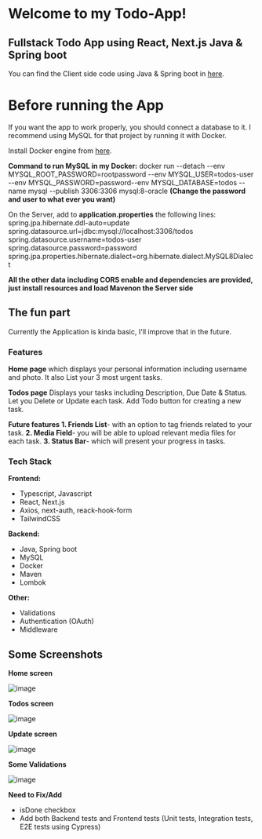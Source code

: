 # Welcome to my Todo-App!

## Fullstack Todo App using React, Next.js Java & Spring boot
You can find the Client side code using Java & Spring boot in [here](https://github.com/amitlus/todo-app-Client).

# Before running the App
If you want the app to work properly, you should connect a database to it.
I recommend using MySQL for that project by running it with Docker.

Install Docker engine from [here](https://docs.docker.com/engine/install/).

**Command to run MySQL in my Docker:**
docker run --detach --env MYSQL_ROOT_PASSWORD=rootpassword --env MYSQL_USER=todos-user --env MYSQL_PASSWORD=password--env MYSQL_DATABASE=todos --name mysql --publish 3306:3306 mysql:8-oracle
**(Change the password and user to what ever you want)**

On the Server, add to **application.properties** the following lines:
spring.jpa.hibernate.ddl-auto=update  
spring.datasource.url=jdbc:mysql://localhost:3306/todos  
spring.datasource.username=todos-user  
spring.datasource.password=password
spring.jpa.properties.hibernate.dialect=org.hibernate.dialect.MySQL8Dialect

**All the other data including CORS enable and dependencies are provided, just install resources and load Mavenon the Server side**

## The fun part
Currently the Application is kinda basic, I'll improve that in the future.

### Features
**Home page** which displays your personal information including username and photo.
It also List your 3 most urgent tasks.

**Todos page**
Displays your tasks including Description, Due Date & Status.
Let you Delete or Update each task.
Add Todo button for creating a new task.

**Future features** 
**1. Friends List**- with an option to tag friends related to your task.
**2. Media Field**- you will be able to upload relevant media files for  
                                  each task.
**3. Status Bar**- which will present your progress in tasks. 

### Tech Stack
**Frontend:**
* Typescript, Javascript
* React, Next.js
* Axios, next-auth, reack-hook-form
* TailwindCSS

**Backend:**
* Java, Spring boot
* MySQL
* Docker
* Maven
* Lombok

**Other:**
* Validations 
* Authentication (OAuth) 
* Middleware

## Some Screenshots
**Home screen**

![image](https://github.com/amitlus/todo-app-Client/assets/58470929/588f5f3f-3831-415a-8af7-109764a1901f)

**Todos screen**

![image](https://github.com/amitlus/todo-app-Client/assets/58470929/9d5ed540-fee3-46e6-8cea-1a0f2133d2d2)

**Update screen**

![image](https://github.com/amitlus/todo-app-Client/assets/58470929/1184704f-26f7-4f83-bc79-f68a81cb0034)

**Some Validations**

![image](https://github.com/amitlus/todo-app-Client/assets/58470929/f609156a-d8b9-46dd-810a-ad8579d5b13e)

**Need to Fix/Add**
* isDone checkbox
* Add both Backend tests and Frontend tests (Unit tests, Integration tests, E2E tests using Cypress)
